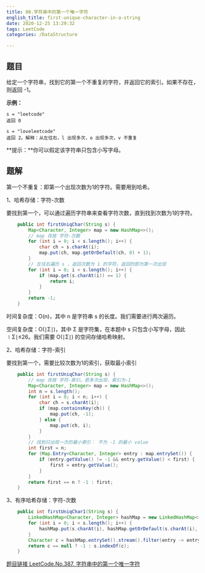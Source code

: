 ```yaml
---
title: 80.字符串中的第一个唯一字符
english_title: first-unique-character-in-a-string
date: 2020-12-25 13:29:32
tags: LeetCode
categories: /DataStructure

---
```


## 题目

给定一个字符串，找到它的第一个不重复的字符，并返回它的索引。如果不存在，则返回 -1。

**示例：**

```
s = "leetcode"
返回 0

s = "loveleetcode"
返回 2。解释：从左往右，l 出现多次，o 出现多次，v 不重复 
```

**提示：**你可以假定该字符串只包含小写字母。

## 题解

第一个不重复：即第一个出现次数为1的字符。需要用到哈希。

1、哈希存储：字符-次数

要找到第一个，可以通过遍历字符串来查看字符次数，直到找到次数为1的字符。

```java
    public int firstUniqChar(String s) {
        Map<Character, Integer> map = new HashMap<>();
        // map 存放 字符-次数
        for (int i = 0; i < s.length(); i++) {
            char ch = s.charAt(i);
            map.put(ch, map.getOrDefault(ch, 0) + 1);
        }
        // 左往右遍历 s ，返回次数为 1 的字符，返回的即为第一次出现
        for (int i = 0; i < s.length(); i++) {
            if (map.get(s.charAt(i)) == 1) {
                return i;
            }
        }
        return -1;
    }
```

时间复杂度：O(n)，其中 n 是字符串 s 的长度。我们需要进行两次遍历。

空间复杂度：O(∣Σ∣)，其中 Σ 是字符集，在本题中 s 只包含小写字母，因此 ∣Σ∣≤26。我们需要 O(∣Σ∣) 的空间存储哈希映射。

2、哈希存储：字符-索引

要找到第一个，需要比较次数为1的索引，获取最小索引

```java
    public int firstUniqChar(String s) {
        // map 存放 字符-索引。若多次出现，索引为-1
        Map<Character, Integer> map = new HashMap<>();
        int n = s.length();
        for (int i = 0; i < n; i++) {
            char ch = s.charAt(i);
            if (map.containsKey(ch)) {
                map.put(ch, -1);
            } else {
                map.put(ch, i);
            }
        }
        // 找到只出现一次的最小索引： 不为 -1 的最小 value
        int first = n;
        for (Map.Entry<Character, Integer> entry : map.entrySet()) {
            if (entry.getValue() != -1 && entry.getValue() < first) {
                first = entry.getValue();
            }
        }
        return first == n ? -1 : first;
    }
```

3、有序哈希存储：字符-次数

```java
    public int firstUniqChar1(String s) {
        LinkedHashMap<Character, Integer> hashMap = new LinkedHashMap<>();
        for (int i = 0; i < s.length(); i++) {
            hashMap.put(s.charAt(i), hashMap.getOrDefault(s.charAt(i), 0) + 1);
        }
        Character c = hashMap.entrySet().stream().filter(entry -> entry.getValue() == 1).findFirst().map(Map.Entry::getKey).orElse(null);
        return c == null ? -1 : s.indexOf(c);
    }
```

[题目链接 LeetCode.No.387. 字符串中的第一个唯一字符](https://leetcode-cn.com/problems/first-unique-character-in-a-string/)

